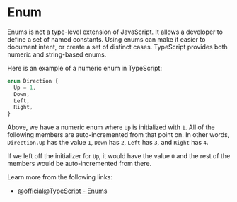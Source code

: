 # Enum

Enums is not a type-level extension of JavaScript. It allows a developer to define a set of named constants. Using enums can make it easier to document intent, or create a set of distinct cases. TypeScript provides both numeric and string-based enums.

Here is an example of a numeric enum in TypeScript:

```typescript
enum Direction {
  Up = 1,
  Down,
  Left,
  Right,
}
```

Above, we have a numeric enum where `Up` is initialized with `1`. All of the following members are auto-incremented from that point on. In other words, `Direction.Up` has the value `1`, `Down` has `2`, `Left` has `3`, and `Right` has `4`.

If we left off the initializer for `Up`, it would have the value `0` and the rest of the members would be auto-incremented from there.

Learn more from the following links:

- [@official@TypeScript - Enums](https://www.typescriptlang.org/docs/handbook/enums.html)
